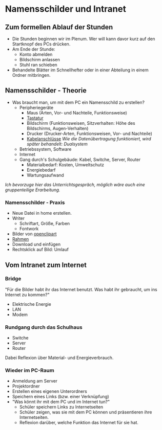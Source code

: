 Namensschilder und Intranet
==================================
## Zum formellen Ablauf der Stunden

* Die Stunden beginnen wir im Plenum. Wer will kann davor kurz auf den Startknopf des PCs drücken.
* Am Ende der Stunde:
    * Konto abmelden
    * Bildschirm anlassen
    * Stuhl ran schieben
* Behandelte Blätter im Schnellhefter oder in einer Abteilung in einem Ordner mitbringen.

## Namensschilder - Theorie
* Was braucht man, um mit dem PC ein Namensschild zu erstellen?
    * Peripheriegeräte
        * Maus (Arten, Vor- und Nachteile, Funktionsweise)       
        * [Tastatur]
        * Bildschirm (Funktionsweisen, Sitzverhalten: Höhe des Bildschirms, Augen-Verhalten)
        * Drucker (Drucker-Arten, Funktionsweisen, Vor- und Nachteile)
        * [Kabelanschlüsse] *Wie die Datenübertragung funktioniert, wird später behandelt: Dualsystem*
    * Betriebssystem, Software
    * Internet
    * Gang durch's Schulgebäude: Kabel, Switche, Server, Router
        * Materialbedarf: Kosten, Umweltschutz
        * Energiebedarf
        * Wartungsaufwand

[Tastatur]: https://upload.wikimedia.org/wikipedia/commons/thumb/b/b0/German-T2-Keyboard-Prototype-May-2012.jpg/1024px-German-T2-Keyboard-Prototype-May-2012.jpg
[Kabelanschlüsse]: http://www.computerbild.de/fotos/USB-Stecker-und-die-wichtigsten-externen-PC-Anschluesse-4402031.html#1

*Ich bevorzuge hier das Unterrichtsgespräch, möglich wäre auch eine gruppenteilige Erarbeitung.*

### Namensschilder - Praxis
* Neue Datei in home erstellen.
* Writer
    * Schriftart, Größe, Farben
    * Fontwork
* Bilder von [openclipart]
 * [Rahmen]
 * Download und einfügen
* Rechtsklick auf Bild: Umlauf
    
[openclipart]: https://openclipart.org/
[Rahmen]: https://openclipart.org/search/?query=border


## Vom Intranet zum Internet
### Bridge
"Für die Bilder habt ihr das Internet benutzt. Was habt ihr gebraucht, um ins Internet zu kommen?"
* Elektrische Energie
* LAN
* Modem

### Rundgang durch das Schulhaus
* Switche
* Server
* Router

Dabei Reflexion über Material- und Energieverbrauch.
 
### Wieder im PC-Raum
* Anmeldung am Server
* Projektordner
* Erstellen eines eigenen Unterordners
* Speichern eines Links (bzw. einer Verknüpfung)
* "Was könnt ihr mit dem PC und im Internet tun?"
    * Schüler speichern Links zu Internetseiten
    * Schüler zeigen, was sie mit dem PC können und präsentieren ihre Internetseiten.
    * Reflexion darüber, welche Funktion das Internet für sie hat.

